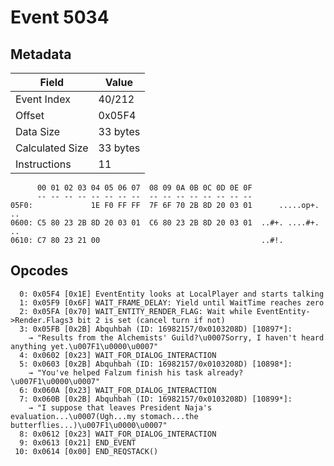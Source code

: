 # Event 5034

## Metadata

| Field           | Value    |
|-----------------|----------|
| Event Index     | 40/212   |
| Offset          | 0x05F4   |
| Data Size       | 33 bytes |
| Calculated Size | 33 bytes |
| Instructions    | 11       |

```
      00 01 02 03 04 05 06 07  08 09 0A 0B 0C 0D 0E 0F
      -- -- -- -- -- -- -- --  -- -- -- -- -- -- -- --
05F0:             1E F0 FF FF  7F 6F 70 2B 8D 20 03 01      .....op+. ..
0600: C5 80 23 2B 8D 20 03 01  C6 80 23 2B 8D 20 03 01  ..#+. ....#+. ..
0610: C7 80 23 21 00                                    ..#!.           
```

## Opcodes

```
  0: 0x05F4 [0x1E] EventEntity looks at LocalPlayer and starts talking
  1: 0x05F9 [0x6F] WAIT_FRAME_DELAY: Yield until WaitTime reaches zero
  2: 0x05FA [0x70] WAIT_ENTITY_RENDER_FLAG: Wait while EventEntity->Render.Flags3 bit 2 is set (cancel turn if not)
  3: 0x05FB [0x2B] Abquhbah (ID: 16982157/0x0103208D) [10897*]:
    → "Results from the Alchemists' Guild?\u0007Sorry, I haven't heard anything yet.\u007F1\u0000\u0007"
  4: 0x0602 [0x23] WAIT_FOR_DIALOG_INTERACTION
  5: 0x0603 [0x2B] Abquhbah (ID: 16982157/0x0103208D) [10898*]:
    → "You've helped Falzum finish his task already?\u007F1\u0000\u0007"
  6: 0x060A [0x23] WAIT_FOR_DIALOG_INTERACTION
  7: 0x060B [0x2B] Abquhbah (ID: 16982157/0x0103208D) [10899*]:
    → "I suppose that leaves President Naja's evaluation...\u0007(Ugh...my stomach...the butterflies...)\u007F1\u0000\u0007"
  8: 0x0612 [0x23] WAIT_FOR_DIALOG_INTERACTION
  9: 0x0613 [0x21] END_EVENT
 10: 0x0614 [0x00] END_REQSTACK()
```
